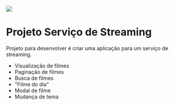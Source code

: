 ![](https://i.imgur.com/xG74tOh.png)

# Projeto Serviço de Streaming

Projeto para desenvolver é criar uma aplicação para um serviço de streaming.

- Visualização de filmes
- Paginação de filmes
- Busca de filmes
- "Filme do dia"
- Modal de filme 
- Mudança de tema
